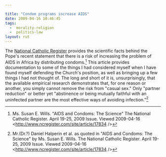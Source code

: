 ```yaml
---

title: "Condom programs increase AIDS"
date: 2009-04-16 10:46:45
tags:
  -  morality-religion
  -  politics-law
layout: rut
---
```


The [National Catholic Register](NCR) provides the scientific facts behind the Pope's recent statement that there is a risk of increasing the problem of AIDS in Africa by distributing condoms.[^20090416-1]  This article provides documentation to some of the things I had considered myself when I have found myself defending the Church's position, as well as bringing up a few things I had not thought of.  The long and short of it is, unsurprisingly, that the available empirical research demonstrates that, for one reason or another, you simply cannot remove the risk from "casual sex."  Only "partner reduction" or better yet "abstinence or being mutually faithful with an uninfected partner are the most effective ways of avoiding infection.”[^20090416-2]

[NRC]: http://www.ncregister.com "National Catholic Register"
[^20090416-1]: Ms. Susan E. Wills.  "AIDS and Condoms: The Science" The National Catholic Register.  April 19-25, 2009 Issue.  Viewed 2009-04-16 <http://www.ncregister.com/site/article/17834 />
[^20090416-2]: Mr.(Dr.?) Daniel Halperin et al. as quoted in "AIDS and Condoms: The Science" by Ms. Susan E. Wills.  The National Catholic Register.  April 19-25, 2009 Issue.  Viewed 2009-04-16 <http://www.ncregister.com/site/article/17834 />

